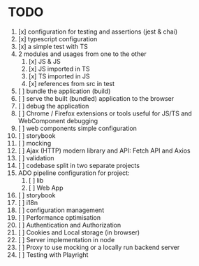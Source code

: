 # TODO

1. [x] configuration for testing and assertions (jest & chai)
2. [x] typescript configuration
3. [x] a simple test with TS
4. 2 modules and usages from one to the other
   1. [x] JS & JS
   2. [x] JS imported in TS
   3. [x] TS imported in JS
   4. [x] references from src in test
5. [ ] bundle the application (build)
6. [ ] serve the built (bundled) application to the browser
7. [ ] debug the application
8. [ ] Chrome / Firefox extensions or tools useful for JS/TS and WebComponent debugging
9. [ ] web components simple configuration
10. [ ] storybook
11. [ ] mocking
12. [ ] Ajax (HTTP) modern library and API: Fetch API and Axios
13. [ ] validation
14. [ ] codebase split in two separate projects
15. ADO pipeline configuration for project:
    1. [ ] lib
    2. [ ] Web App
16. [ ] storybook
17. [ ] i18n
18. [ ] configuration management
19. [ ] Performance optimisation
20. [ ] Authentication and Authorization
21. [ ] Cookies and Local storage (in browser)
22. [ ] Server implementation in node
23. [ ] Proxy to use mocking or a locally run backend server
24. [ ] Testing with Playright
